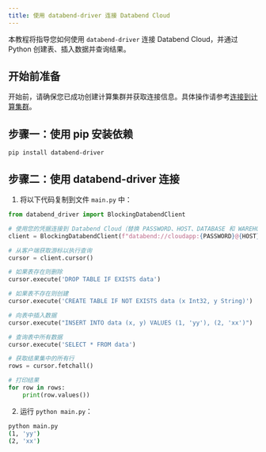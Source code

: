```yaml
---
title: 使用 databend-driver 连接 Databend Cloud
---
```


本教程将指导您如何使用 `databend-driver` 连接 Databend Cloud，并通过 Python 创建表、插入数据并查询结果。

## 开始前准备

开始前，请确保您已成功创建计算集群并获取连接信息。具体操作请参考[连接到计算集群](/guides/cloud/using-databend-cloud/warehouses#connecting)。

## 步骤一：使用 pip 安装依赖

```shell
pip install databend-driver
```

## 步骤二：使用 databend-driver 连接

1. 将以下代码复制到文件 `main.py` 中：

```python
from databend_driver import BlockingDatabendClient

# 使用您的凭据连接到 Databend Cloud（替换 PASSWORD、HOST、DATABASE 和 WAREHOUSE_NAME）
client = BlockingDatabendClient(f"databend://cloudapp:{PASSWORD}@{HOST}:443/{DATABASE}?warehouse={WAREHOUSE_NAME}")

# 从客户端获取游标以执行查询
cursor = client.cursor()

# 如果表存在则删除
cursor.execute('DROP TABLE IF EXISTS data')

# 如果表不存在则创建
cursor.execute('CREATE TABLE IF NOT EXISTS data (x Int32, y String)')          

# 向表中插入数据
cursor.execute("INSERT INTO data (x, y) VALUES (1, 'yy'), (2, 'xx')")

# 查询表中所有数据
cursor.execute('SELECT * FROM data')

# 获取结果集中的所有行
rows = cursor.fetchall()

# 打印结果
for row in rows:
    print(row.values())
```

2. 运行 `python main.py`：

```bash
python main.py
(1, 'yy')
(2, 'xx')
```
